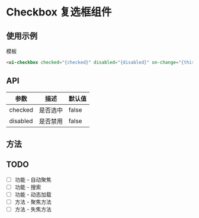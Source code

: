 # Checkbox 复选框组件

## 使用示例

模板
```html
<ui-checkbox checked="{checked}" disabled="{disabled}" on-change="{this.handleChange($event)}"></ui-checkbox>
```

## API
| 参数 | 描述 | 默认值 |
| --- | --- | --- |
| checked | 是否选中 | false |
| disabled | 是否禁用 | false |

## 方法

## TODO
- [ ] 功能 - 自动聚焦
- [ ] 功能 - 搜索
- [ ] 功能 - 动态加载
- [ ] 方法 - 聚焦方法
- [ ] 方法 - 失焦方法
